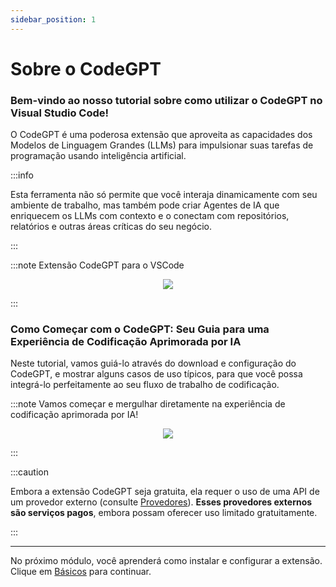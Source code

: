 ```yaml
---
sidebar_position: 1
---
```


# Sobre o CodeGPT

### Bem-vindo ao nosso tutorial sobre como utilizar o CodeGPT no Visual Studio Code!

O CodeGPT é uma poderosa extensão que aproveita as capacidades dos Modelos de Linguagem Grandes (LLMs) para impulsionar suas tarefas de programação usando inteligência artificial.

:::info

Esta ferramenta não só permite que você interaja dinamicamente com seu ambiente de trabalho, mas também pode criar Agentes de IA que enriquecem os LLMs com contexto e o conectam com repositórios, relatórios e outras áreas críticas do seu negócio.

:::

:::note Extensão CodeGPT para o VSCode
<p align="center">
    <img src="https://github.com/davila7/code-gpt-docs/assets/6216945/8cbbef10-5767-437f-abbc-3000237f8d90" />
</p>
:::

### Como Começar com o CodeGPT: Seu Guia para uma Experiência de Codificação Aprimorada por IA

Neste tutorial, vamos guiá-lo através do download e configuração do CodeGPT, e mostrar alguns casos de uso típicos, para que você possa integrá-lo perfeitamente ao seu fluxo de trabalho de codificação.

:::note Vamos começar e mergulhar diretamente na experiência de codificação aprimorada por IA!
<p align="center">
    <img src="https://github.com/davila7/code-gpt-docs/assets/6216945/a7f7acc0-4e85-4e88-9370-a2d2f1163a1d" />
</p>
:::

:::caution

Embora a extensão CodeGPT seja gratuita, ela requer o uso de uma API de um provedor externo (consulte [Provedores](/docs/category/ai-providers)). **Esses provedores externos são serviços pagos**, embora possam oferecer uso limitado gratuitamente.

:::

--- 

No próximo módulo, você aprenderá como instalar e configurar a extensão. Clique em [Básicos](/docs/category/basics) para continuar.

